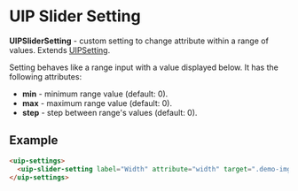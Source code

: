 # UIP Slider Setting

**UIPSliderSetting** - custom setting to change attribute within a range of values.
Extends [UIPSetting](src/plugins/settings/README.md).

Setting behaves like a range input with a value displayed below. It has the following attributes:

- **min** - minimum range value (default: 0).
- **max** - maximum range value (default: 0).
- **step** - step between range's values (default: 0).

## Example

```html
<uip-settings>
  <uip-slider-setting label="Width" attribute="width" target=".demo-img" min="0" max="1000"></uip-slider-setting>
</uip-settings>
```
